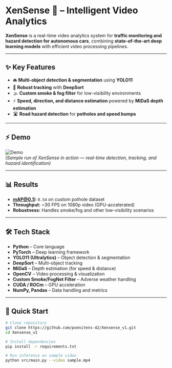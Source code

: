 # XenSense 🚦 – Intelligent Video Analytics

**XenSense** is a real-time video analytics system for **traffic monitoring and hazard detection for autonomous cars**, combining **state-of-the-art deep learning models** with efficient video processing pipelines.

---

## ✨ Key Features
- 🚘 **Multi-object detection & segmentation** using **YOLO11**
- 🎯 **Robust tracking** with **DeepSort**  
- 🌫️ **Custom smoke & fog filter** for low-visibility environments  
- ⚡ **Speed, direction, and distance estimation** powered by **MiDaS depth estimation**  
- 🛣️ **Road hazard detection** for **potholes and speed bumps**

---

## ⚡ Demo
![Demo](results/demo.gif)  
*(Sample run of XenSense in action — real-time detection, tracking, and hazard identification)*

---

## 📊 Results
- **mAP@0.5:** `0.54` on custom pothole dataset  
- **Throughput:** ~30 FPS on 1080p video (GPU-accelerated)  
- **Robustness:** Handles smoke/fog and other low-visibility scenarios  

---

## 🛠 Tech Stack
- **Python** – Core language  
- **PyTorch** – Deep learning framework  
- **YOLO11 (Ultralytics)** – Object detection & segmentation  
- **DeepSort** – Multi-object tracking  
- **MiDaS** – Depth estimation (for speed & distance)  
- **OpenCV** – Video processing & visualization  
- **Custom Smoke/FogNet Filter** – Adverse weather handling  
- **CUDA / ROCm** – GPU acceleration  
- **NumPy, Pandas** – Data handling and metrics  

---

## 🚀 Quick Start
```bash
# Clone repository
git clone https://github.com/poenitens-42/Xensense_v1.git
cd Xensense_v1

# Install dependencies
pip install -r requirements.txt

# Run inference on sample video
python src/main.py --video sample.mp4
